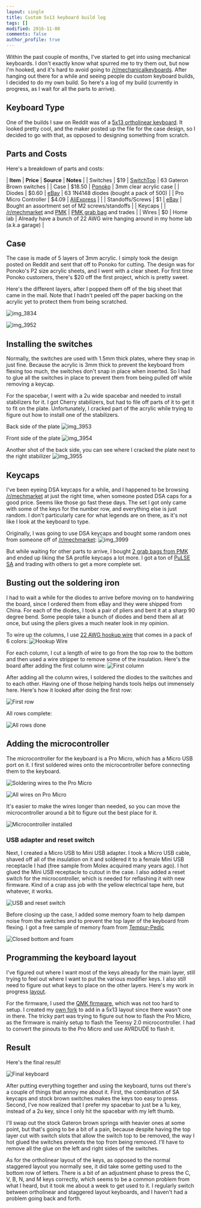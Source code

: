 ```yaml
---
layout: single
title: Custom 5x13 keyboard build log
tags: []
modified: 2016-11-08
comments: false
author_profile: true
---
```


Within the past couple of months, I've started to get into using mechanical keyboards. I don't exactly know what spurred me to try them out, but now I'm hooked, and it's hard to avoid going to [/r/mechanicalkeyboards](https://reddit.com/r/mechanicalkeyboards). After hanging out there for a while and seeing people do custom keyboard builds, I decided to do my own build. So here's a log of my build (currently in progress, as I wait for all the parts to arrive).

## Keyboard Type
One of the builds I saw on Reddit was of a [5x13 ortholinear keyboard](https://www.reddit.com/r/MechanicalKeyboards/comments/4m2cbg/photos_custom_5x13_keyboard/). It looked pretty cool, and the maker posted up the file for the case design, so I decided to go with that, as opposed to designing something from scratch.

## Parts and Costs
Here's a breakdown of parts and costs:

| **Item** | **Price** | **Source** | **Notes** |
| Switches | $19 | [SwitchTop](http://www.switchtop.co/product/gateron-switches) | 63 Gateron Brown switches |
| Case | $18.50 | [Ponoko](https://www.ponoko.com/) | 3mm clear acrylic case |
| Diodes | $0.60 | [eBay](https://ebay.com) | 63 1N4148 diodes (bought a pack of 500) |
| Pro Micro Controller | $4.09 | [AliExpress](http://www.aliexpress.com/item/Mini-Leonardo-Pro-Micro-ATmega32U4-5V-16MHz-Module-For-Arduino-Best-Quality/32284746884.html) | |
| Standoffs/Screws | $1 | [eBay](https://ebay.com) | Bought an assortment set of M2 screws/standoffs |
| Keycaps |  | [/r/mechmarket](https://reddit.com/r/mechmarket) and [PMK](https://pimpmykeyboard.com) | [PMK grab bag](http://pimpmykeyboard.com/grab-bags/) and trades |
| Wires | $0 | Home lab | Already have a bunch of 22 AWG wire hanging around in my home lab (a.k.a garage) |

## Case
The case is made of 5 layers of 3mm acrylic. I simply took the design posted on Reddit and sent that off to Ponoko for cutting. The design was for Ponoko's P2 size acrylic sheets, and I went with a clear sheet. For first time Ponoko customers, there's $20 off the first project, which is pretty sweet.

Here's the different layers, after I popped them off of the big sheet that came in the mail. Note that I hadn't peeled off the paper backing on the acrylic yet to protect them from being scratched.

![img_3834](https://cloud.githubusercontent.com/assets/204212/16386576/235a9d34-3c5f-11e6-9256-15e44f33ca42.JPG)

![img_3952](https://cloud.githubusercontent.com/assets/204212/16386574/2355ac52-3c5f-11e6-9f7c-b07d053f077e.JPG)

## Installing the switches
Normally, the switches are used with 1.5mm thick plates, where they snap in just fine. Because the acrylic is 3mm thick to prevent the keyboard from flexing too much, the switches don't snap in place when inserted. So I had to glue all the switches in place to prevent them from being pulled off while removing a keycap.

For the spacebar, I went with a 2u wide spacebar and needed to install stabilizers for it. I got Cherry stabilizers, but had to file off parts of it to get it to fit on the plate. Unfortunately, I cracked part of the acrylic while trying to figure out how to install one of the stabilizers.

Back side of the plate
![img_3953](https://cloud.githubusercontent.com/assets/204212/16386573/2355833a-3c5f-11e6-8b1b-88c9a0cddcf5.JPG)

Front side of the plate
![img_3954](https://cloud.githubusercontent.com/assets/204212/16386575/2355a9e6-3c5f-11e6-8fe5-3aae82f1e0d9.JPG)

Another shot of the back side, you can see where I cracked the plate next to the right stabilizer
![img_3955](https://cloud.githubusercontent.com/assets/204212/16386572/235568f0-3c5f-11e6-9778-4d1ef39ea877.JPG)

## Keycaps
I've been eyeing DSA keycaps for a while, and I happened to be browsing [/r/mechmarket](https://reddit.com/r/mechmarket) at just the right time, when someone posted DSA caps for a good price. Seems like those go fast these days. The set I got only came with some of the keys for the number row, and everything else is just random. I don't particularly care for what legends are on there, as it's not like I look at the keyboard to type.

Originally, I was going to use DSA keycaps and bought some random ones from someone off of [/r/mechmarket](https://reddit.com/r/mechmarket):
![img_3999](https://cloud.githubusercontent.com/assets/204212/16386571/235471a2-3c5f-11e6-94bb-cd4847335e42.JPG)

But while waiting for other parts to arrive, I bought [2 grab bags from PMK](http://pimpmykeyboard.com/grab-bags/) and ended up liking the SA profile keycaps a lot more. I got a ton of [PuLSE SA](https://www.massdrop.com/buy/pulse-sa-keycap-set?mode=guest_open) and trading with others to get a more complete set.

## Busting out the soldering iron
I had to wait a while for the diodes to arrive before moving on to handwiring the board, since I ordered them from eBay and they were shipped from China. For each of the diodes, I took a pair of pliers and bent it at a sharp 90 degree bend. Some people take a bunch of diodes and bend them all at once, but using the pliers gives a much neater look in my opinion.

To wire up the columns, I use [22 AWG hookup wire](https://www.amazon.com/Elenco-Hook-Up-Colors-dispenser-WK-106/dp/B008L3QJAS/) that comes in a pack of 6 colors:
![Hookup Wire](https://images-na.ssl-images-amazon.com/images/I/81NPHtQS%2BkL._SL1500_.jpg)

For each column, I cut a length of wire to go from the top row to the bottom and then used a wire stripper to remove some of the insulation. Here's the board after adding the first column wire:
![First column](http://i.imgur.com/eucjOdG.jpg?1)

After adding all the column wires, I soldered the diodes to the switches and to each other. Having one of those helping hands tools helps out immensely here. Here's how it looked after doing the first row:

![First row](http://i.imgur.com/WwMISl0.jpg)

All rows complete:

![All rows done](http://i.imgur.com/3ck7RuQ.jpg)

## Adding the microcontroller

The microcontroller for the keyboard is a Pro Micro, which has a Micro USB port on it. I first soldered wires onto the microcontroller before connecting them to the keyboard.

![Soldering wires to the Pro Micro](http://i.imgur.com/hCYjUsp.jpg)

![All wires on Pro Micro](http://i.imgur.com/i79m0i9.jpg)

It's easier to make the wires longer than needed, so you can move the microcontroller around a bit to figure out the best place for it.

![Microcontroller installed](http://i.imgur.com/HEMlIbW.jpg)

### USB adapter and reset switch

Next, I created a Micro USB to Mini USB adapter. I took a Micro USB cable, shaved off all of the insulation on it and soldered it to a female Mini USB receptacle I had (free sample from Molex acquired many years ago). I hot glued the Mini USB receptacle to cutout in the case. I also added a reset switch for the microcontroller, which is needed for reflashing it with new firmware. Kind of a crap ass job with the yellow electrical tape here, but whatever, it works.

![USB and reset switch](http://i.imgur.com/NLNixQa.jpg)

Before closing up the case, I added some memory foam to help dampen noise from the switches and to prevent the top layer of the keyboard from flexing. I got a free sample of memory foam from [Tempur-Pedic](https://register.tempurpedic.com/tempurme/)

![Closed bottom and foam](http://i.imgur.com/ze9kZFz.jpg)

## Programming the keyboard layout
I've figured out where I want most of the keys already for the main layer, still trying to feel out where I want to put the various modifier keys. I also still need to figure out what keys to place on the other layers. Here's my work in progress [layout](http://www.keyboard-layout-editor.com/#/gists/e3fc42ca0945b077596cbb2d0399d05d).

For the firmware, I used the [QMK firmware](https://github.com/jackhumbert/qmk_firmware), which was not too hard to setup. I created my [own fork](https://github.com/nooges/qmk_firmware/tree/preonix) to add in a 5x13 layout since there wasn't one in there. The tricky part was trying to figure out how to flash the Pro Micro, as the firmware is mainly setup to flash the Teensy 2.0 microcontroller. I had to convert the pinouts to the Pro Micro and use AVRDUDE to flash it.

## Result

Here's the final result!

![Final keyboard](http://i.imgur.com/8DD7dEW.jpg)

After putting everything together and using the keyboard, turns out there's a couple of things that annoy me about it. First, the combination of SA keycaps and stock brown switches makes the keys too easy to press. Second, I've now realized that I prefer my spacebar to just be a 1u key, instead of a 2u key, since I only hit the spacebar with my left thumb.

I'll swap out the stock Gateron brown springs with heavier ones at some point, but that's going to be a bit of a pain, because despite having the top layer cut with switch slots that allow the switch top to be removed, the way I hot glued the switches prevents the top from being removed. I'll have to remove all the glue on the left and right sides of the switches.

As for the ortholinear layout of the keys, as opposed to the normal staggered layout you normally see, it did take some getting used to the bottom row of letters. There is a bit of an adjustment phase to press the C, V, B, N, and M keys correctly, which seems to be a common problem from what I heard, but it took me about a week to get used to it. I regularly switch between ortholinear and staggered layout keyboards, and I haven't had a problem going back and forth.
